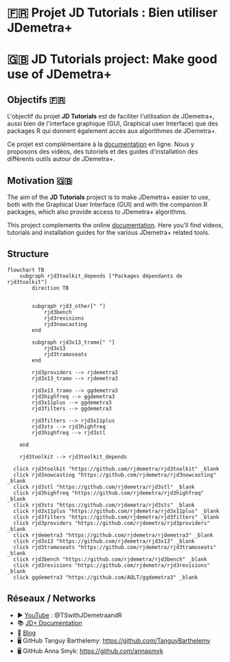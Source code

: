 # 🇫🇷 Projet JD Tutorials : Bien utiliser JDemetra+
# 🇬🇧 JD Tutorials project: Make good use of JDemetra+

## Objectifs 🇫🇷

L'objectif du projet **JD Tutorials** est de faciliter l'utilisation de JDemetra+, aussi bien de l'interface graphique (GUI, Graphical user Interface) que des packages R qui donnent également accès aux algorithmes de JDemetra+.

Ce projet est complémentaire à la [documentation](https://jdemetra-new-documentation.netlify.app/) en ligne. Nous y proposons des vidéos, des tutoriels et des guides d'installation des différents outils autour de JDemetra+.

## Motivation 🇬🇧

The aim of the **JD Tutorials** project is to make JDemetra+ easier to use, both with the Graphical User Interface (GUI) and with the companion R packages, which also provide access to JDemetra+ algorithms.

This project complements the online [documentation](https://jdemetra-new-documentation.netlify.app/). Here you'll find videos, tutorials and installation guides for the various JDemetra+ related tools.

## Structure

```mermaid
flowchart TB
    subgraph rjd3toolkit_depends ["Packages dépendants de rjd3toolkit"]
        direction TB


        subgraph rjd3_other[" "]
            rjd3bench
            rjd3revisions
            rjd3nowcasting
        end
        
        subgraph rjd3x13_tramo[" "]
            rjd3x13
            rjd3tramoseats
        end

        rjd3providers --> rjdemetra3
        rjd3x13_tramo --> rjdemetra3

        rjd3x13_tramo --> ggdemetra3
        rjd3highfreq --> ggdemetra3
        rjd3x11plus --> ggdemetra3
        rjd3filters --> ggdemetra3
        
        rjd3filters --> rjd3x11plus
        rjd3sts --> rjd3highfreq
        rjd3highfreq --> rjd3stl

    end

    rjd3toolkit --> rjd3toolkit_depends

  click rjd3toolkit "https://github.com/rjdemetra/rjd3toolkit" _blank
  click rjd3nowcasting "https://github.com/rjdemetra/rjd3nowcasting" _blank
  click rjd3stl "https://github.com/rjdemetra/rjd3stl" _blank
  click rjd3highfreq "https://github.com/rjdemetra/rjd3highfreq" _blank
  click rjd3sts "https://github.com/rjdemetra/rjd3sts" _blank
  click rjd3x11plus "https://github.com/rjdemetra/rjd3x11plus" _blank
  click rjd3filters "https://github.com/rjdemetra/rjd3filters" _blank
  click rjd3providers "https://github.com/rjdemetra/rjd3providers" _blank
  click rjdemetra3 "https://github.com/rjdemetra/rjdemetra3" _blank
  click rjd3x13 "https://github.com/rjdemetra/rjd3x13" _blank
  click rjd3tramoseats "https://github.com/rjdemetra/rjd3tramoseats" _blank
  click rjd3bench "https://github.com/rjdemetra/rjd3bench" _blank
  click rjd3revisions "https://github.com/rjdemetra/rjd3revisions" _blank
  click ggdemetra3 "https://github.com/AQLT/ggdemetra3" _blank
```


## Réseaux / Networks
- ▶️ [YouTube](https://www.youtube.com/@TSwithJDemetraandR) : @TSwithJDemetraandR
- 📚 [JD+ Documentation](https://jdemetra-new-documentation.netlify.app/)
- 📝 [Blog](https://jdemetra-universe-blog.netlify.app/)
- 🖥️ GitHub Tanguy Barthelemy: https://github.com/TanguyBarthelemy
- 🖥️ GitHub Anna Smyk: https://github.com/annasmyk
